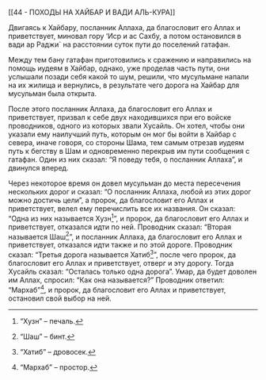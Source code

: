 [[44 - ПОХОДЫ НА ХАЙБАР И ВАДИ АЛЬ-КУРА]]

Двигаясь к Хайбару, посланник Аллаха, да благословит его Аллах и приветствует, миновал гору ‘Иср и ас Сахбу, а потом остановился в вади ар Раджи` на расстоянии суток пути до поселений гатафан.

Между тем бану гатафан приготовились к сражению и направились на помощь иудеям в Хайбар, однако, уже проделав часть пути, они услышали позади себя какой то шум, решили, что мусульмане напали на их жилища и вернулись, в результате чего дорога на Хайбар для мусульман была открыта.

После этого посланник Аллаха, да благословит его Аллах и приветствует, призвал к себе двух находившихся при его войске проводников, одного из которых звали Хусайль. Он хотел, чтобы они указали ему наилучший путь, которым он мог бы войти в Хайбар с севера, иначе говоря, со стороны Шама, тем самым отрезав иудеям путь к бегству в Шам и одновременно перекрыв им пути сообщения с гатафан. Один из них сказал: “Я поведу тебя, о посланник Аллаха”, и двинулся вперед.

Через некоторое время он довел мусульман до места пересечения нескольких дорог и сказал: “О посланник Аллаха, любой из этих дорог можно достичь цели”, а пророк, да благословит его Аллах и приветствует, велел ему перечислить все их названия. Он сказал: “Одна из них называется Хузн[^1]”, и пророк, да благословит его Аллах и приветствует, отказался идти по ней. Проводник сказал: “Вторая называется Шаш[^2]”, и посланник Аллаха, да благословит его Аллах и приветствует, отказался идти также и по этой дороге. Проводник сказал: “Третья дорога называется Хатиб[^3]”, после чего пророк, да благословит его Аллах и приветствует, отверг и эту дорогу. Тогда Хусайль сказал: “Осталась только одна дорога”. Умар, да будет доволен им Аллах, спросил: “Как она называется?” Проводник ответил: “Мархаб”[^4], и пророк, да благословит его Аллах и приветствует, остановил свой выбор на ней.

[^1]: “Хузн” – печаль.

[^2]: “Шаш” – бинт.

[^3]: “Хатиб” – дровосек.

[^4]: “Мархаб” – простор.

